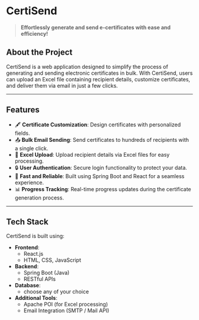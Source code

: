# **CertiSend**

> **Effortlessly generate and send e-certificates with ease and efficiency!**

## **About the Project**
CertiSend is a web application designed to simplify the process of generating and sending electronic certificates in bulk. With CertiSend, users can upload an Excel file containing recipient details, customize certificates, and deliver them via email in just a few clicks.

---

## **Features**
- 🖋️ **Certificate Customization**: Design certificates with personalized fields.
- 📤 **Bulk Email Sending**: Send certificates to hundreds of recipients with a single click.
- 📂 **Excel Upload**: Upload recipient details via Excel files for easy processing.
- 🔒 **User Authentication**: Secure login functionality to protect your data.
- 🚀 **Fast and Reliable**: Built using Spring Boot and React for a seamless experience.
- 📊 **Progress Tracking**: Real-time progress updates during the certificate generation process.

---

## **Tech Stack**
CertiSend is built using:
- **Frontend**:
  - React.js
  - HTML, CSS, JavaScript
- **Backend**:
  - Spring Boot (Java)
  - RESTful APIs
- **Database**:
  - choose any of your choice
- **Additional Tools**:
  - Apache POI (for Excel processing)
  - Email Integration (SMTP / Mail API)
